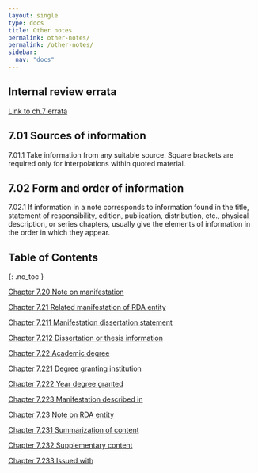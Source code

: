 ```yaml
---
layout: single
type: docs
title: Other notes
permalink: other-notes/
permalink: /other-notes/
sidebar:
  nav: "docs"
---
```


## Internal review errata

[Link to ch.7 errata](https://docs.google.com/document/d/1O-4HOsrSwNPkw28P9J9SWmJv0cwGZ0DGGSfXrEWaaO0/edit)

## 7.01 Sources of information 

<a name="7.01.1">7.01.1</a> Take information from any suitable source.  Square brackets are required only for interpolations within quoted material. 

## 7.02 Form and order of information

<a name="7.02.1">7.02.1</a> If information in a note corresponds to information found in the title, statement of responsibility, edition, publication, distribution, etc., physical description, or series chapters, usually give the elements of information in the order in which they appear. 

## Table of Contents
{: .no_toc }

[Chapter 7.20 Note on manifestation](/DCRMR/other-notes/Note-on-manifestation/)

[Chapter 7.21 Related manifestation of RDA entity](/DCRMR/other-notes/Related-manifestation-of-RDA-entity/)

[Chapter 7.211 Manifestation dissertation statement](/DCRMR/other-notes/Manifestation-dissertation-statement/)

[Chapter 7.212 Dissertation or thesis information](/DCRMR/other-notes/Dissertation-or-thesis-information/)

[Chapter 7.22 Academic degree](/DCRMR/other-notes/Academic-degree/)

[Chapter 7.221 Degree granting institution](/DCRMR/other-notes/Degree-granting-institution/)

[Chapter 7.222 Year degree granted](/DCRMR/other-notes/Year-degree-granted/)

[Chapter 7.223 Manifestation described in](/DCRMR/other-notes/Manifestation-described-in/)

[Chapter 7.23 Note on RDA entity](/DCRMR/other-notes/Note-on-RDA-entity/)

[Chapter 7.231 Summarization of content](/DCRMR/other-notes/Summarization-of-content/)

[Chapter 7.232 Supplementary content](/DCRMR/other-notes/Supplementary-content/)

[Chapter 7.233 Issued with](/DCRMR/other-notes/Issued-with/)